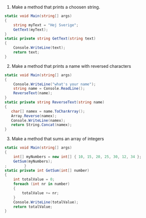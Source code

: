 1. Make a method that prints a choosen string.
```cs
static void Main(string[] args)
{
    string myText = "Hej Sverige";
    GetText(myText);
}
static private string GetText(string text)
{
    Console.WriteLine(text);
    return text;
}  
```
2. Make a method that prints a name with reversed characters
```cs
static void Main(string[] args)
{
    Console.WriteLine("what's your name");
    string name = Console.ReadLine();
    ReverseText(name);
}
static private string ReverseText(string name)
{
   char[] namex = name.ToCharArray();
   Array.Reverse(namex);
   Console.WriteLine(namex);
   return String.Concat(namex);
}

```
3. Make a method that sums an array of integers
```cs
static void Main(string[] args)
{
    int[] myNumbers = new int[] { 10, 15, 20, 25, 30, 12, 34 };
    GetSum(myNumbers);
;        }
static private int GetSum(int[] number)
{
    int totalValue = 0;
    foreach (int nr in number) 
    {
        totalValue += nr;
    }
    Console.WriteLine(totalValue);
    return totalValue;
}   
```
